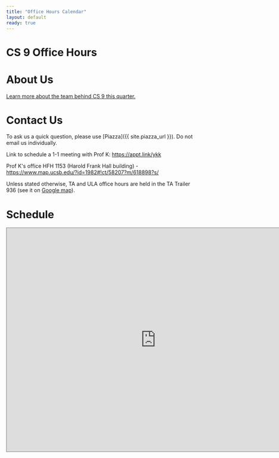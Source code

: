 ```yaml
---
title: "Office Hours Calendar"
layout: default
ready: true
---
```


<h1><strong>CS 9 Office Hours</strong></h1>

# About Us

[Learn more about the team behind CS 9 this quarter.](https://docs.google.com/presentation/d/e/2PACX-1vRrpo5ga5v_p6pg2lgmK5VJtAGALJyKak127KiMfJ5Ff50HZKxonAH1X1HLhhJeOsMAXyf_NPzPLgIm/pub?start=false&loop=false&delayms=60000)

# Contact Us

To ask us a quick question, please use [Piazza]({{ site.piazza_url }}). Do not email us individually.

Link to schedule a 1-1 meeting with Prof K: <https://appt.link/ykk>

Prof K's office	HFH 1153 (Harold Frank Hall building) - <https://www.map.ucsb.edu/?id=1982#!ct/58207?m/618898?s/>

Unless stated otherwise, TA and ULA office hours are held in the TA Trailer 936 (see it on [Google map](https://maps.app.goo.gl/7US8Hb3WXQw7MZma6)).


# Schedule

<iframe src="https://calendar.google.com/calendar/embed?height=600&wkst=1&bgcolor=%23ffffff&ctz=America%2FLos_Angeles&src=Y19hZmE3MjJmODQ0ZTAwMmI5NjkwNzgwOTRkN2RiMDk1MTJlMGFjNjE0MDNiM2U2YTRhMWI3ZDEzNjEwNzRiN2UwQGdyb3VwLmNhbGVuZGFyLmdvb2dsZS5jb20&src=ZW4udXNhI2hvbGlkYXlAZ3JvdXAudi5jYWxlbmRhci5nb29nbGUuY29t&src=dWNzYnB1YmxpY2NhbGVuZGFyQGdtYWlsLmNvbQ&color=%233F51B5&color=%230B8043&color=%23F4511E" style="border:solid 1px #777" width="800" height="600" frameborder="0" scrolling="no"></iframe>
